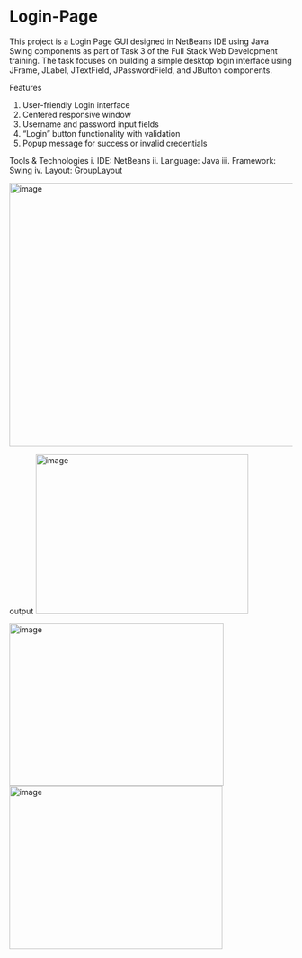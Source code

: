 # Login-Page
This project is a Login Page GUI designed in NetBeans IDE using Java Swing components as part of Task 3 of the Full Stack Web Development training.  The task focuses on building a simple desktop login interface using JFrame, JLabel, JTextField, JPasswordField, and JButton components.

Features
1. User-friendly Login interface
2. Centered responsive window
3. Username and password input fields
4. “Login” button functionality with validation
5. Popup message for success or invalid credentials

Tools & Technologies
i. IDE: NetBeans
ii. Language: Java
iii. Framework: Swing
iv. Layout: GroupLayout

<img width="551" height="469" alt="image" src="https://github.com/user-attachments/assets/32f814ce-6a21-4ca7-8006-50bdb1b29f89" />

output
<img width="378" height="284" alt="image" src="https://github.com/user-attachments/assets/390902d5-0371-4e1e-9bf4-67a833f728f9" />

<img width="381" height="289" alt="image" src="https://github.com/user-attachments/assets/eb6c728f-3697-4845-bb6d-362eecf3733a" />

<img width="379" height="290" alt="image" src="https://github.com/user-attachments/assets/242d0625-5ae1-459b-8ace-bcb9275dec01" />

